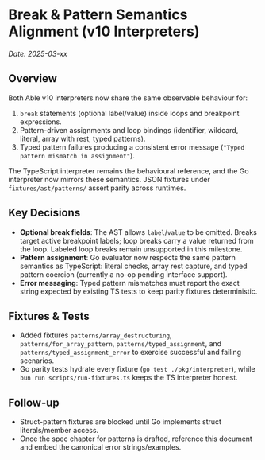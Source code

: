 # Break & Pattern Semantics Alignment (v10 Interpreters)

_Date: 2025-03-xx_

## Overview
Both Able v10 interpreters now share the same observable behaviour for:

1. `break` statements (optional label/value) inside loops and breakpoint expressions.
2. Pattern-driven assignments and loop bindings (identifier, wildcard, literal, array with rest, typed patterns).
3. Typed pattern failures producing a consistent error message (`"Typed pattern mismatch in assignment"`).

The TypeScript interpreter remains the behavioural reference, and the Go interpreter now mirrors these semantics. JSON fixtures under `fixtures/ast/patterns/` assert parity across runtimes.

## Key Decisions
- **Optional break fields**: The AST allows `label`/`value` to be omitted. Breaks target active breakpoint labels; loop breaks carry a value returned from the loop. Labeled loop breaks remain unsupported in this milestone.
- **Pattern assignment**: Go evaluator now respects the same pattern semantics as TypeScript: literal checks, array rest capture, and typed pattern coercion (currently a no-op pending interface support).
- **Error messaging**: Typed pattern mismatches must report the exact string expected by existing TS tests to keep parity fixtures deterministic.

## Fixtures & Tests
- Added fixtures `patterns/array_destructuring`, `patterns/for_array_pattern`, `patterns/typed_assignment`, and `patterns/typed_assignment_error` to exercise successful and failing scenarios.
- Go parity tests hydrate every fixture (`go test ./pkg/interpreter`), while `bun run scripts/run-fixtures.ts` keeps the TS interpreter honest.

## Follow-up
- Struct-pattern fixtures are blocked until Go implements struct literals/member access.
- Once the spec chapter for patterns is drafted, reference this document and embed the canonical error strings/examples.

